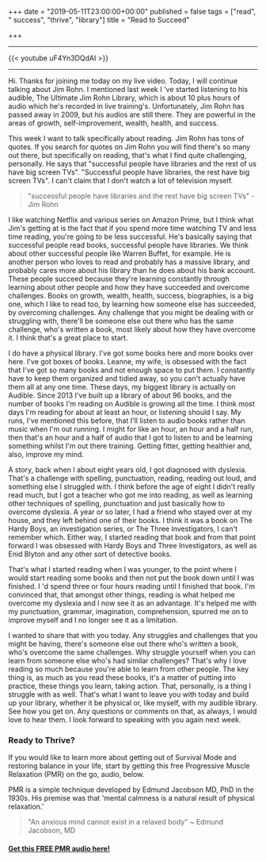 +++
date = "2019-05-11T23:00:00+00:00"
published = false
tags = ["read", " success", "thrive", "library"]
title = "Read to Succeed"

+++
***
{{< youtube uF4Yn3DQdAI >}}
***

Hi. Thanks for joining me today on my live video. Today, I will continue talking about Jim Rohn. I mentioned last week I 've started listening to his audible, The Ultimate Jim Rohn Library, which is about 10 plus hours of audio which he's recorded in live training's. Unfortunately, Jim Rohn has passed away in 2009, but his audios are still there. They are powerful in the areas of growth, self-improvement, wealth, health, and success.

This week I want to talk specifically about reading. Jim Rohn has tons of quotes. If you search for quotes on Jim Rohn you will find there's so many out there, but specifically on reading, that's what I find quite challenging, personally. He says that "successful people have libraries and the rest of us have big screen TVs". "Successful people have libraries, the rest have big screen TVs". I can't claim that I don't watch a lot of television myself.

> "successful people have libraries and the rest have big screen TVs" - Jim Rohn

I like watching Netflix and various series on Amazon Prime, but I think what Jim's getting at is the fact that if you spend more time watching TV and less time reading, you're going to be less successful. He's basically saying that successful people read books, successful people have libraries.
We think about other successful people like Warren Buffet, for example. He is another person who loves to read and probably has a massive library, and probably cares more about his library than he does about his bank account. These people succeed because they're learning constantly through learning about other people and how they have succeeded and overcome challenges. Books on growth, wealth, health, success, biographies, is a big one, which I like to read too, by learning how someone else has succeeded, by overcoming challenges. Any challenge that you might be dealing with or struggling with, there'll be someone else out there who has the same challenge, who's written a book, most likely about how they have overcome it. I think that's a great place to start.

I do have a physical library. I've got some books here and more books over here. I've got boxes of books. Leanne, my wife, is obsessed with the fact that I've got so many books and not enough space to put them. I constantly have to keep them organized and tidied away, so you can't actually have them all at any one time. These days, my biggest library is actually on Audible. Since 2013 I've built up a library of about 96 books, and the number of books I'm reading on Audible is growing all the time. I think most days I'm reading for about at least an hour, or listening should I say.
My runs, I've mentioned this before, that I'll listen to audio books rather than music when I'm out running. I might for like an hour, an hour and a half run, then that's an hour and a half of audio that I got to listen to and be learning something whilst I'm out there training. Getting fitter, getting healthier and, also, improve my mind.

A story, back when I about eight years old, I got diagnosed with dyslexia. That's a challenge with spelling, punctuation, reading, reading out loud, and something else I struggled with. I think before the age of eight I didn't really read much, but I got a teacher who got me into reading, as well as learning other techniques of spelling, punctuation and just basically how to overcome dyslexia. A year or so later, I had a friend who stayed over at my house, and they left behind one of their books. I think it was a book on The Hardy Boys, an investigation series, or The Three Investigators, I can't remember which. Either way, I started reading that book and from that point forward I was obsessed with Hardy Boys and Three Investigators, as well as Enid Blyton and any other sort of detective books.

That's what I started reading when I was younger, to the point where I would start reading some books and then not put the book down until I was finished. I 'd spend three or four hours reading until I finished that book. I'm convinced that, that amongst other things, reading is what helped me overcome my dyslexia and I now see it as an advantage. It's helped me with my punctuation, grammar, imagination, comprehension, spurred me on to improve myself and I no longer see it as a limitation.

I wanted to share that with you today. Any struggles and challenges that you might be having, there's someone else out there who's written a book, who's overcome the same challenges. Why struggle yourself when you can learn from someone else who's had similar challenges? That's why I love reading so much because you're able to learn from other people. The key thing is, as much as you read these books, it's a matter of putting into practice, these things you learn, taking action. That, personally, is a thing I struggle with as well.
That's what I want to leave you with today and build up your library, whether it be physical or, like myself, with my audible library. See how you get on. Any questions or comments on that, as always, I would love to hear them. I look forward to speaking with you again next week.


### Ready to Thrive?

If you would like to learn more about getting out of Survival Mode and restoring balance in your life, start by getting this free Progressive Muscle Relaxation (PMR) on the go, audio, below. 



PMR is a simple technique developed by Edmund Jacobson MD, PhD in the 1930s. His premise was that 'mental calmness is a natural result of physical relaxation.' 


> "An anxious mind cannot exist in a relaxed body" ~ Edmund Jacobson, MD


#### [Get this FREE PMR audio here!](https://fearextinguishers.com/)